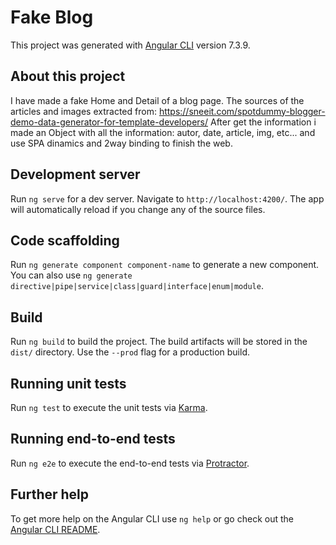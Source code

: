 # Fake Blog

This project was generated with [Angular CLI](https://github.com/angular/angular-cli) version 7.3.9.

## About this project

I have made a fake Home and Detail of a blog page. The sources of the articles and images extracted from: https://sneeit.com/spotdummy-blogger-demo-data-generator-for-template-developers/
After get the information i made an Object with all the information: autor, date, article, img, etc... and use SPA dinamics and 2way binding to finish the web.

## Development server

Run `ng serve` for a dev server. Navigate to `http://localhost:4200/`. The app will automatically reload if you change any of the source files.

## Code scaffolding

Run `ng generate component component-name` to generate a new component. You can also use `ng generate directive|pipe|service|class|guard|interface|enum|module`.

## Build

Run `ng build` to build the project. The build artifacts will be stored in the `dist/` directory. Use the `--prod` flag for a production build.

## Running unit tests

Run `ng test` to execute the unit tests via [Karma](https://karma-runner.github.io).

## Running end-to-end tests

Run `ng e2e` to execute the end-to-end tests via [Protractor](http://www.protractortest.org/).

## Further help

To get more help on the Angular CLI use `ng help` or go check out the [Angular CLI README](https://github.com/angular/angular-cli/blob/master/README.md).
